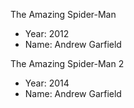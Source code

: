 The Amazing Spider-Man
- Year: 2012
- Name: Andrew Garfield

The Amazing Spider-Man 2
- Year: 2014
- Name: Andrew Garfield
